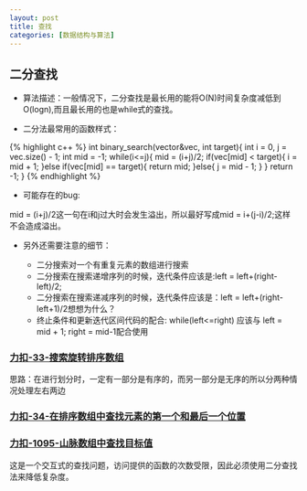 ```yaml
---
layout: post
title: 查找
categories: [数据结构与算法]
---
```


## 二分查找

* 算法描述：一般情况下，二分查找是最长用的能将O(N)时间复杂度减低到O(logn),而且最长用的也是while式的查找。

* 二分法最常用的函数样式：

{% highlight c++ %}
int binary_search(vector<int>&vec, int target){
		int i = 0, j = vec.size() - 1;
		int mid = -1;
		while(i<=j){
			mid = (i+j)/2;
			if(vec[mid] < target){
				i = mid + 1;
			}else if(vec[mid] == target){
				return mid;
			}else{
				j = mid - 1;
			}
		}
		return -1;
	}
{% endhighlight %}

* 可能存在的bug:

mid = (i+j)/2这一句在i和j过大时会发生溢出，所以最好写成mid = i+(j-i)/2;这样不会造成溢出。

* 另外还需要注意的细节：

    * 二分搜索对一个有重复元素的数组进行搜索
    * 二分搜索在搜索递增序列的时候，迭代条件应该是:left = left+(right-left)/2;
    * 二分搜索在搜索递减序列的时候，迭代条件应该是：left = left+(right-left+1)/2想想为什么？
    * 终止条件和更新迭代区间代码的配合:
        while(left<=right) 应该与  left = mid + 1; right = mid-1配合使用



### [力扣-33-搜索旋转排序数组](https://leetcode-cn.com/problems/search-in-rotated-sorted-array/)

思路：在进行划分时，一定有一部分是有序的，而另一部分是无序的所以分两种情况处理左右两边

### [力扣-34-在排序数组中查找元素的第一个和最后一个位置](https://leetcode-cn.com/problems/find-first-and-last-position-of-element-in-sorted-array/)

### [力扣-1095-山脉数组中查找目标值](https://leetcode-cn.com/problems/find-in-mountain-array/)

这是一个交互式的查找问题，访问提供的函数的次数受限，因此必须使用二分查找法来降低复杂度。